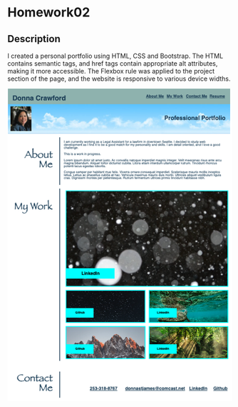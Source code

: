 # Homework02

## Description

I created a personal portfolio using HTML, CSS and Bootstrap.  The HTML contains semantic tags, and href tags contain appropriate alt attributes, making it more accessible.  The Flexbox rule was applied to the project section of the page, and the website is responsive to various device widths.

![Screen Shot of my Project](./Assets/Homework02ScreenShot.png)



